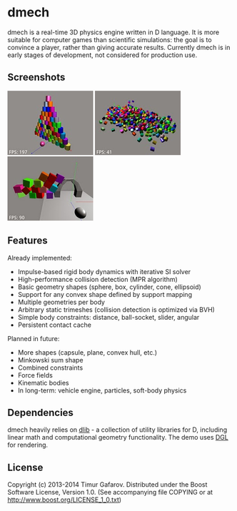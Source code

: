 dmech
=====
dmech is a real-time 3D physics engine written in D language. It is more suitable for computer games than scientific simulations: the goal is to convince a player, rather than giving accurate results. Currently dmech is in early stages of development, not considered for production use.

Screenshots
-----------
[![Screenshot1](/images/screenshot1_thumb.jpg)](/images/screenshot1.jpg)
[![Screenshot2](/images/screenshot2_thumb.jpg)](/images/screenshot2.jpg)
[![Screenshot3](/images/screenshot3_thumb.jpg)](/images/screenshot3.jpg)

Features
--------
Already implemented:
* Impulse-based rigid body dynamics with iterative SI solver
* High-performance collision detection (MPR algorithm)
* Basic geometry shapes (sphere, box, cylinder, cone, ellipsoid)
* Support for any convex shape defined by support mapping
* Multiple geometries per body
* Arbitrary static trimeshes (collision detection is optimized via BVH)
* Simple body constraints: distance, ball-socket, slider, angular
* Persistent contact cache

Planned in future:
* More shapes (capsule, plane, convex hull, etc.)
* Minkowski sum shape
* Combined constraints
* Force fields
* Kinematic bodies
* In long-term: vehicle engine, particles, soft-body physics

Dependencies
------------
dmech heavily relies on [dlib](http://github.com/gecko0307/dlib) - a collection of utility libraries for D, including linear math and computational geometry functionality. The demo uses [DGL](http://github.com/gecko0307/dgl) for rendering.

License
-------
Copyright (c) 2013-2014 Timur Gafarov.
Distributed under the Boost Software License, Version 1.0. (See accompanying file COPYING or at http://www.boost.org/LICENSE_1_0.txt)

